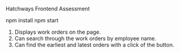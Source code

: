 Hatchways Frontend Assessment

npm install
npm start

1. Displays work orders on the page.
2. Can search through the work orders by employee name.
3. Can find the earliest and latest orders with a click of the button.

